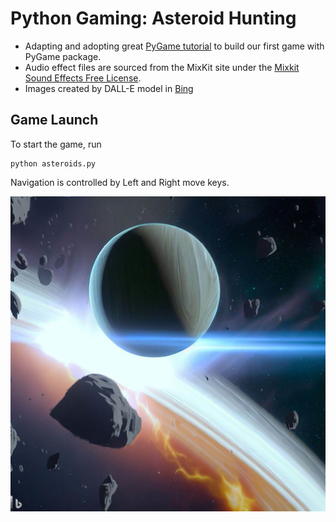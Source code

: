 # Python Gaming: Asteroid Hunting

- Adapting and adopting great [PyGame tutorial](https://coderslegacy.com/python/python-pygame-tutorial/) to build our first game with PyGame package.
- Audio effect files are sourced from the MixKit site under the [Mixkit Sound Effects Free License](https://mixkit.co/terms).
- Images created by DALL-E model in [Bing](https://www.bing.com/)

## Game Launch
To start the game, run
```
python asteroids.py
```
Navigation is controlled by Left and Right move keys.

![Thumbnail](/images/Game_Thumbnail.png)

